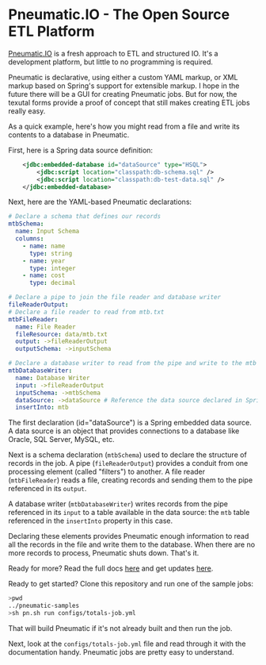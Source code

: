 
# Pneumatic.IO - The Open Source ETL Platform

[Pneumatic.IO](http://pneumatic.io) is a fresh approach to ETL and structured IO. It's a development platform, but little to no programming is required.

Pneumatic is declarative, using either a custom YAML markup, or XML markup based on Spring's support for extensible markup. I hope in the future there will be a GUI for creating Pneumatic jobs. But for now, the texutal forms provide a proof of concept that still makes creating ETL jobs really easy.

As a quick example, here's how you might read from a file and write its contents to a database in Pneumatic.

First, here is a Spring data source definition:

```XML
	<jdbc:embedded-database id="dataSource" type="HSQL">
		<jdbc:script location="classpath:db-schema.sql" />
		<jdbc:script location="classpath:db-test-data.sql" />
	</jdbc:embedded-database>
```

Next, here are the YAML-based Pneumatic declarations:

```YAML
# Declare a schema that defines our records
mtbSchema:
  name: Input Schema
  columns:
    - name: name
      type: string
    - name: year
      type: integer
    - name: cost
      type: decimal

# Declare a pipe to join the file reader and database writer
fileReaderOutput:
# Declare a file reader to read from mtb.txt
mtbFileReader:
  name: File Reader
  fileResource: data/mtb.txt
  output: ->fileReaderOutput
  outputSchema: ->inputSchema

# Declare a database writer to read from the pipe and write to the mtb table
mtbDatabaseWriter:
  name: Database Writer
  input: ->fileReaderOutput
  inputSchema: ->mtbSchema
  dataSource: ->dataSource # Reference the data source declared in Spring XML
  insertInto: mtb
```

The first declaration (id="dataSource") is a Spring embedded data source. A data source is an object that provides connections to a database like Oracle, SQL Server, MySQL, etc.

Next is a schema declaration (`mtbSchema`)  used to declare the structure of records in the job. A pipe (`fileReaderOutput`) provides a conduit from one processing element (called "filters") to another. A file reader (`mtbFileReader`) reads a file, creating records and sending them to the pipe referenced in its `output`.

A database writer (`mtbDatabaseWriter`) writes records from the pipe referenced in its `input` to a table available in the data source: the `mtb` table referenced in the `insertInto` property in this case.

Declaring these elements provides Pneumatic enough information to read all the records in the file and write them to the database. When there are no more records to process, Pneumatic shuts down. That's it.

Ready for more? Read the full docs [here](http://pneumatic.io/pneumatic/) and get updates [here](http://pneumatic.io/).

Ready to get started? Clone this repository and run one of the sample jobs:

```bash
>pwd
../pneumatic-samples
>sh pn.sh run configs/totals-job.yml
```
That will build Pneumatic if it's not already built and then run the job.

Next, look at the `configs/totals-job.yml` file and read through it with the documentation handy. Pneumatic jobs are pretty easy to understand.
